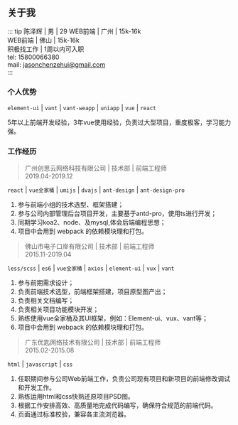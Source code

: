 ## 关于我

::: tip 陈泽辉 | 男 | 29
WEB前端 | 广州 | 15k-16k  
WEB前端 | 佛山 | 15k-16k  
积极找工作 | 1周以内可入职    
tel:  15800066380  
mail: jasonchenzehui@gmail.com  
:::

### 个人优势

`element-ui` | `vant` | `vant-weapp` | `uniapp` | `vue` | `react`

5年以上前端开发经验，3年vue使用经验，负责过大型项目，重度极客，学习能力强。

### 工作经历

> 广州创思云网络科技有限公司 | 技术部 | 前端工程师  
> 2019.04-2019.12

`react` | `vue全家桶` | `umijs` | `dvajs` | `ant-design` | `ant-design-pro`

1. 参与前端小组的技术选型、框架搭建；
2. 参与公司内部管理后台项目开发，主要基于antd-pro，使用ts进行开发；
3. 同期学习koa2、node、及mysql,体会后端编程思想；
4. 项目中会用到 webpack 的依赖模块理和打包。   

> 佛山市电子口岸有限公司 | 技术部 | 前端工程师  
> 2015.11-2019.04

`less/scss` | `es6` | `vue全家桶` | `axios` | `element-ui` | `vux` | `vant`

1. 参与前期需求设计；
2. 负责前端技术选型，前端框架搭建，项目原型图产出；
3. 负责相关文档编写；
4. 负责相关项目功能模块开发；
5. 熟练使用vue全家桶及其UI框架，例如：Element-ui、vux、vant等；
6. 项目中会用到 webpack 的依赖模块理和打包。

> 广东优匙网络技术有限公司 | 技术部 | 前端工程师  
> 2015.02-2015.08

`html` | `javascript` | `css`

1. 任职期间参与公司Web前端工作，负责公司现有项目和新项目的前端修改调试和开发工作。
2. 熟练运用html和css快熟还原项目PSD图。
3. 根据工作安排高效、高质量地完成代码编写，确保符合规范的前端代码。
4. 页面通过标准校验，兼容各主流浏览器。